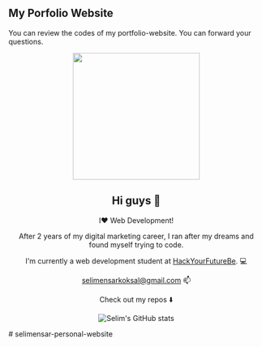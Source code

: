## My Porfolio Website

You can review the codes of my portfolio-website. You can forward your questions.

<div align="center">

<img width="250" src="https://media.giphy.com/media/kFHT64PButf46M7rvP/giphy.gif">

## Hi guys :wave:

I:heart: Web Development!

After 2 years of my digital marketing career,
I ran after my dreams and found myself trying to code.

I'm currently a web development student at [HackYourFutureBe](https://hackyourfuture.be/). :computer:

selimensarkoksal@gmail.com :mailbox: 

Check out my repos :arrow_down:

![Selim's GitHub stats](https://github-readme-stats.vercel.app/api?username=selimensar&show_icons=true&theme=dark)
</div># selimensar-personal-website
